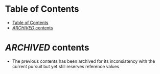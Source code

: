 # Table of Contents
- [Table of Contents](#table-of-contents)
- [_ARCHIVED_ contents](#archived-contents)


# _ARCHIVED_ contents
- The previous contents has been archived for its inconsistency with the current pursuit but yet still reserves reference values

